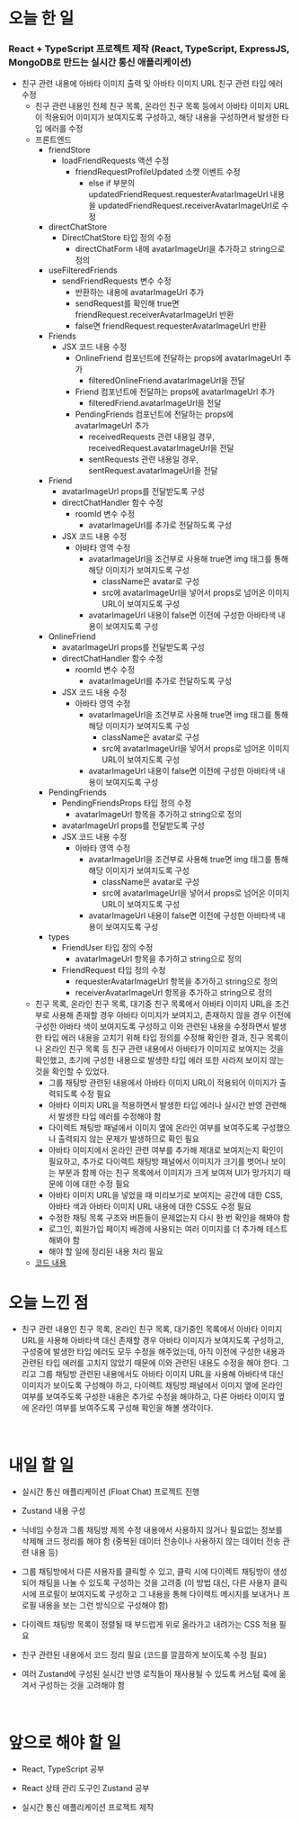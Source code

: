 # 오늘 한 일

### React + TypeScript 프로젝트 제작 (React, TypeScript, ExpressJS, MongoDB로 만드는 실시간 통신 애플리케이션)

- 친구 관련 내용에 아바타 이미지 출력 및 아바타 이미지 URL 친구 관련 타입 에러 수정
  - 친구 관련 내용인 전체 친구 목록, 온라인 친구 목록 등에서 아바타 이미지 URL이 적용되어 이미지가 보여지도록 구성하고, 해당 내용을 구성하면서 발생한 타입 에러를 수정
  - 프론트엔드
    - friendStore
      - loadFriendRequests 액션 수정
        - friendRequestProfileUpdated 소켓 이벤트 수정
          - else if 부분의 updatedFriendRequest.requesterAvatarImageUrl 내용을 updatedFriendRequest.receiverAvatarImageUrl로 수정
    - directChatStore
      - DirectChatStore 타입 정의 수정
        - directChatForm 내에 avatarImageUrl을 추가하고 string으로 정의
    - useFilteredFriends
      - sendFriendRequests 변수 수정
        - 반환하는 내용에 avatarImageUrl 추가
        - sendRequest를 확인해 true면 friendRequest.receiverAvatarImageUrl 반환
        - false면 friendRequest.requesterAvatarImageUrl 반환
    - Friends
      - JSX 코드 내용 수정
        - OnlineFriend 컴포넌트에 전달하는 props에 avatarImageUrl 추가
          - filteredOnlineFriend.avatarImageUrl을 전달
        - Friend 컴포넌트에 전달하는 props에 avatarImageUrl 추가
          - filteredFriend.avatarImageUrl을 전달
        - PendingFriends 컴포넌트에 전달하는 props에 avatarImageUrl 추가
          - receivedRequests 관련 내용일 경우, receivedRequest.avatarImageUrl을 전달
          - sentRequests 관련 내용일 경우, sentRequest.avatarImageUrl을 전달
    - Friend
      - avatarImageUrl props를 전달받도록 구성
      - directChatHandler 함수 수정
        - roomId 변수 수정
          - avatarImageUrl를 추가로 전달하도록 구성
      - JSX 코드 내용 수정
        - 아바타 영역 수정
          - avatarImageUrl을 조건부로 사용해 true면 img 태그를 통해 해당 이미지가 보여지도록 구성
            - className은 avatar로 구성
            - src에 avatarImageUrl을 넣어서 props로 넘어온 이미지 URL이 보여지도록 구성
          - avatarImageUrl 내용이 false면 이전에 구성한 아바타색 내용이 보여지도록 구성
    - OnlineFriend
      - avatarImageUrl props를 전달받도록 구성
      - directChatHandler 함수 수정
        - roomId 변수 수정
          - avatarImageUrl를 추가로 전달하도록 구성
      - JSX 코드 내용 수정
        - 아바타 영역 수정
          - avatarImageUrl을 조건부로 사용해 true면 img 태그를 통해 해당 이미지가 보여지도록 구성
            - className은 avatar로 구성
            - src에 avatarImageUrl을 넣어서 props로 넘어온 이미지 URL이 보여지도록 구성
          - avatarImageUrl 내용이 false면 이전에 구성한 아바타색 내용이 보여지도록 구성
    - PendingFriends
      - PendingFriendsProps 타입 정의 수정
        - avatarImageUrl 항목을 추가하고 string으로 정의
      - avatarImageUrl props를 전달받도록 구성
      - JSX 코드 내용 수정
        - 아바타 영역 수정
          - avatarImageUrl을 조건부로 사용해 true면 img 태그를 통해 해당 이미지가 보여지도록 구성
            - className은 avatar로 구성
            - src에 avatarImageUrl을 넣어서 props로 넘어온 이미지 URL이 보여지도록 구성
          - avatarImageUrl 내용이 false면 이전에 구성한 아바타색 내용이 보여지도록 구성
    - types
      - FriendUser 타입 정의 수정
        - avatarImageUrl 항목을 추가하고 string으로 정의
      - FriendRequest 타입 정의 수정
        - requesterAvatarImageUrl 항목을 추가하고 string으로 정의
        - receiverAvatarImageUrl 항목을 추가하고 string으로 정의
  - 친구 목록, 온라인 친구 목록, 대기중 친구 목록에서 아바타 이미지 URL을 조건부로 사용해 존재할 경우 아바타 이미지가 보여지고, 존재하지 않을 경우 이전에 구성한 아바타 색이 보여지도록 구성하고 이와 관련된 내용을 수정하면서 발생한 타입 에러 내용을 고치기 위해 타입 정의를 수정해 확인한 결과, 친구 목록이나 온라인 친구 목록 등 친구 관련 내용에서 아바타가 이미지로 보여지는 것을 확인했고, 초기에 구성한 내용으로 발생한 타입 에러 또한 사라져 보이지 않는 것을 확인할 수 있었다.
    - 그룹 채팅방 관련된 내용에서 아바타 이미지 URL이 적용되어 이미지가 출력되도록 수정 필요
    - 아바타 이미지 URL을 적용하면서 발생한 타입 에러나 실시간 반영 관련해서 발생한 타입 에러를 수정해야 함
    - 다이렉트 채팅방 패널에서 이미지 옆에 온라인 여부를 보여주도록 구성했으나 출력되지 않는 문제가 발생하므로 확인 필요
    - 아바타 이미지에서 온라인 관련 여부를 추가해 제대로 보여지는지 확인이 필요하고, 추가로 다이렉트 채팅방 패널에서 이미지가 크기를 벗어나 보이는 부분과 함께 아는 친구 목록에서 이미지가 크게 보여져 UI가 망가지기 때문에 이에 대한 수정 필요
    - 아바타 이미지 URL을 넣었을 때 미리보기로 보여지는 공간에 대한 CSS, 아바타 색과 아바타 이미지 URL 내용에 대한 CSS도 수정 필요
    - 수정한 채팅 목록 구조와 버튼들이 문제없는지 다시 한 번 확인을 해봐야 함
    - 로그인, 회원가입 페이지 배경에 사용되는 여러 이미지를 더 추가해 테스트해봐야 함
    - 해야 할 일에 정리된 내용 처리 필요
  - [코드 내용](https://github.com/jeongsangtae/float-chat/commit/df7c25120f2d82e3ebf2c484c71a2be1f5b6224d)

# 오늘 느낀 점

- 친구 관련 내용인 친구 목록, 온라인 친구 목록, 대기중인 목록에서 아바타 이미지 URL을 사용해 아바타색 대신 존재할 경우 아바타 이미지가 보여지도록 구성하고, 구성중에 발생한 타입 에러도 모두 수정을 해주었는데, 아직 이전에 구성한 내용과 관련된 타입 에러를 고치지 않았기 때문에 이와 관련된 내용도 수정을 해야 한다. 그리고 그룹 채팅방 관련된 내용에서도 아바타 이미지 URL을 사용해 아바타색 대신 이미지가 보이도록 구성해야 하고, 다이렉트 채팅방 패널에서 이미지 옆에 온라인 여부를 보여주도록 구성한 내용은 추가로 수정을 해야하고, 다른 아바타 이미지 옆에 온라인 여부를 보여주도록 구성해 확인을 해볼 생각이다.

<br />

# 내일 할 일

- 실시간 통신 애플리케이션 (Float Chat) 프로젝트 진행

- Zustand 내용 구성

- 닉네임 수정과 그룹 채팅방 제목 수정 내용에서 사용하지 않거나 필요없는 정보를 삭제해 코드 정리를 해야 함 (중복된 데이터 전송이나 사용하지 않는 데이터 전송 관련 내용 등)

- 그룹 채팅방에서 다른 사용자를 클릭할 수 있고, 클릭 시에 다이렉트 채팅방이 생성되어 채팅을 나눌 수 있도록 구성하는 것을 고려중 (이 방법 대신, 다른 사용자 클릭 시에 프로필이 보여지도록 구성하고 그 내용을 통해 다이렉트 메시지를 보내거나 프로필 내용을 보는 그런 방식으로 구성해야 함)

- 다이렉트 채팅방 목록이 정렬될 때 부드럽게 위로 올라가고 내려가는 CSS 적용 필요

- 친구 관련된 내용에서 코드 정리 필요 (코드를 깔끔하게 보이도록 수정 필요)

- 여러 Zustand에 구성된 실시간 반영 로직들이 재사용될 수 있도록 커스텀 훅에 옮겨서 구성하는 것을 고려해야 함

<br />

# 앞으로 해야 할 일

- React, TypeScript 공부

- React 상태 관리 도구인 Zustand 공부

- 실시간 통신 애플리케이션 프로젝트 제작
